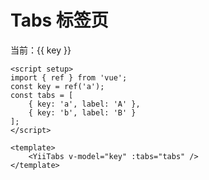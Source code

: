 # Tabs 标签页

<script setup>
import { ref } from 'vue'
const key = ref('a')
const tabs = [ { key: 'a', label: 'A' }, { key: 'b', label: 'B' } ]
</script>

<ClientOnly>
  <div>
    <YiiTabs v-model="key" :tabs="tabs" />
    <div style="margin-top:8px">当前：{{ key }}</div>
  </div>
</ClientOnly>

```vue
<script setup>
import { ref } from 'vue';
const key = ref('a');
const tabs = [
    { key: 'a', label: 'A' },
    { key: 'b', label: 'B' }
];
</script>

<template>
    <YiiTabs v-model="key" :tabs="tabs" />
</template>
```
